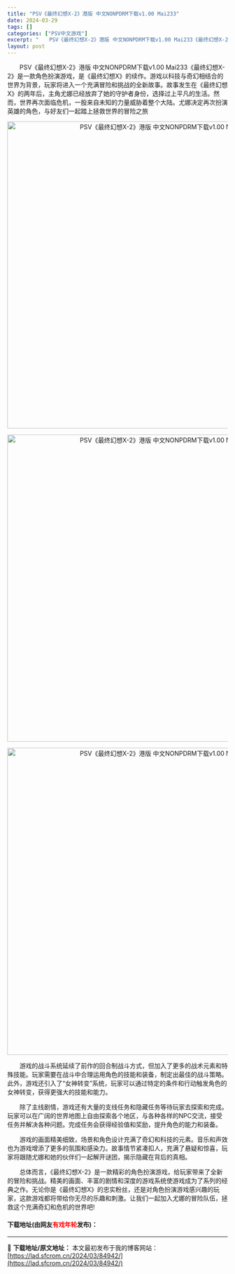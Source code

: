 ```yaml
---
title: "PSV《最终幻想X-2》港版 中文NONPDRM下载v1.00 Mai233"
date: 2024-03-29
tags: []
categories: ["PSV中文游戏"]
excerpt: "　　PSV《最终幻想X-2》港版 中文NONPDRM下载v1.00 Mai233《最终幻想X-2》是一款角色扮演游戏，是《最终幻想X》的续作。游戏以科技与奇幻相结合的世界为背景，玩家将进入一个充满冒险和挑战的全新故事。故事发生在《最终幻想X》的两年后，主角尤娜已经放弃了她的守护者身份，选择过上平凡的&hellip;"
layout: post
---
```


 <p>　　PSV《最终幻想X-2》港版 中文NONPDRM下载v1.00 Mai233《最终幻想X-2》是一款角色扮演游戏，是《最终幻想X》的续作。游戏以科技与奇幻相结合的世界为背景，玩家将进入一个充满冒险和挑战的全新故事。故事发生在《最终幻想X》的两年后，主角尤娜已经放弃了她的守护者身份，选择过上平凡的生活。然而，世界再次面临危机，一股来自未知的力量威胁着整个大陆。尤娜决定再次扮演英雄的角色，与好友们一起踏上拯救世界的冒险之旅</p> <p align="center"><img align="" border="0" src="https://lad.sfcrom.cn/wp-content/uploads/2024/03/20240329_6606739522247.webp" width="700" alt="PSV《最终幻想X-2》港版 中文NONPDRM下载v1.00 Mai233" /></p> <p align="center"><img align="" border="0" src="https://lad.sfcrom.cn/wp-content/uploads/2024/03/20240329_660673957ddac.webp" width="700" alt="PSV《最终幻想X-2》港版 中文NONPDRM下载v1.00 Mai233" /></p> <p align="center"><img align="" border="0" src="https://lad.sfcrom.cn/wp-content/uploads/2024/03/20240329_66067395dae46.webp" width="700" alt="PSV《最终幻想X-2》港版 中文NONPDRM下载v1.00 Mai233" /></p> <p>　　游戏的战斗系统延续了前作的回合制战斗方式，但加入了更多的战术元素和特殊技能。玩家需要在战斗中合理运用角色的技能和装备，制定出最佳的战斗策略。此外，游戏还引入了&ldquo;女神转变&rdquo;系统，玩家可以通过特定的条件和行动触发角色的女神转变，获得更强大的技能和能力。</p> <p>　　除了主线剧情，游戏还有大量的支线任务和隐藏任务等待玩家去探索和完成。玩家可以在广阔的世界地图上自由探索各个地区，与各种各样的NPC交流，接受任务并解决各种问题。完成任务会获得经验值和奖励，提升角色的能力和装备。</p> <p>　　游戏的画面精美细致，场景和角色设计充满了奇幻和科技的元素。音乐和声效也为游戏增添了更多的氛围和感染力。故事情节紧凑扣人，充满了悬疑和惊喜，玩家将跟随尤娜和她的伙伴们一起解开谜团，揭示隐藏在背后的真相。</p> <p>　　总体而言，《最终幻想X-2》是一款精彩的角色扮演游戏，给玩家带来了全新的冒险和挑战。精美的画面、丰富的剧情和深度的游戏系统使游戏成为了系列的经典之作。无论你是《最终幻想X》的忠实粉丝，还是对角色扮演游戏感兴趣的玩家，这款游戏都将带给你无尽的乐趣和刺激。让我们一起加入尤娜的冒险队伍，拯救这个充满奇幻和危机的世界吧!</p> <p><h4>下载地址(由网友<font color="red">有戏年轮</font>发布)：</h4></p> 

---
📖 **下载地址/原文地址：** 本文最初发布于我的博客网站：[https://lad.sfcrom.cn/2024/03/84942/](https://lad.sfcrom.cn/2024/03/84942/)
